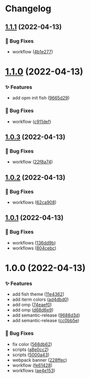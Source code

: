 # Changelog

## [1.1.1](https://github.com/canisminor1990/canisminor-cli/compare/v1.1.0...v1.1.1) (2022-04-13)


### 🐛 Bug Fixes

* workflow ([4b1e277](https://github.com/canisminor1990/canisminor-cli/commit/4b1e277))

# [1.1.0](https://github.com/canisminor1990/canisminor-cli/compare/v1.0.3...v1.1.0) (2022-04-13)


### ✨ Features

* add opm init fish ([9665d29](https://github.com/canisminor1990/canisminor-cli/commit/9665d29))


### 🐛 Bug Fixes

* workflow ([c911def](https://github.com/canisminor1990/canisminor-cli/commit/c911def))

## [1.0.3](https://github.com/canisminor1990/canisminor-cli/compare/v1.0.2...v1.0.3) (2022-04-13)


### 🐛 Bug Fixes

* workflow ([22f8a74](https://github.com/canisminor1990/canisminor-cli/commit/22f8a74))

## [1.0.2](https://github.com/canisminor1990/canisminor-cli/compare/v1.0.1...v1.0.2) (2022-04-13)


### 🐛 Bug Fixes

* workflows ([62ca908](https://github.com/canisminor1990/canisminor-cli/commit/62ca908))

## [1.0.1](https://github.com/canisminor1990/canisminor-cli/compare/v1.0.0...v1.0.1) (2022-04-13)


### 🐛 Bug Fixes

* workflows ([136dd9b](https://github.com/canisminor1990/canisminor-cli/commit/136dd9b))
* workflows ([804cebc](https://github.com/canisminor1990/canisminor-cli/commit/804cebc))

# 1.0.0 (2022-04-13)


### ✨ Features

* add fish theme ([11e4362](https://github.com/canisminor1990/canisminor-cli/commit/11e4362))
* add iterm colors ([ad4dbd0](https://github.com/canisminor1990/canisminor-cli/commit/ad4dbd0))
* add omp ([74eaef0](https://github.com/canisminor1990/canisminor-cli/commit/74eaef0))
* add omp ([d68d6e9](https://github.com/canisminor1990/canisminor-cli/commit/d68d6e9))
* add semantic-release ([9688d3d](https://github.com/canisminor1990/canisminor-cli/commit/9688d3d))
* add semantic-release ([cc0bb5e](https://github.com/canisminor1990/canisminor-cli/commit/cc0bb5e))


### 🐛 Bug Fixes

* fix color ([568db62](https://github.com/canisminor1990/canisminor-cli/commit/568db62))
* scripts ([a8e0cc2](https://github.com/canisminor1990/canisminor-cli/commit/a8e0cc2))
* scripts ([5000a43](https://github.com/canisminor1990/canisminor-cli/commit/5000a43))
* webpack banner ([228ffec](https://github.com/canisminor1990/canisminor-cli/commit/228ffec))
* workflow ([fe61428](https://github.com/canisminor1990/canisminor-cli/commit/fe61428))
* workflows ([ae4e153](https://github.com/canisminor1990/canisminor-cli/commit/ae4e153))
